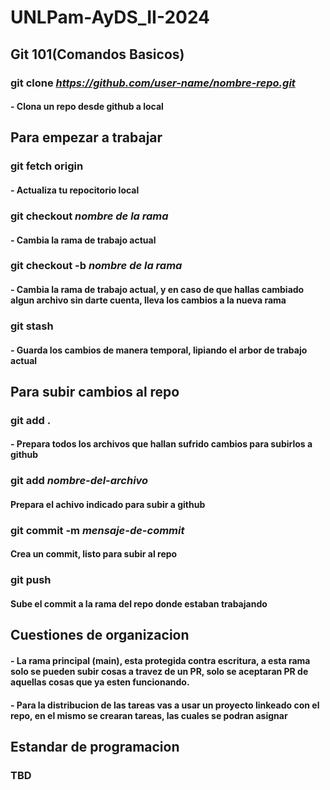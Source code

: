 # UNLPam-AyDS_II-2024


## Git 101(Comandos Basicos)

### **git clone _https://github.com/user-name/nombre-repo.git_**
#### - Clona un repo desde github a local

## Para empezar a trabajar

### **git fetch origin**
#### - Actualiza tu repocitorio local

### **git checkout _nombre de la rama_**
#### - Cambia la rama de trabajo actual

### **git checkout -b _nombre de la rama_**
#### - Cambia la rama de trabajo actual, y en caso de que hallas cambiado algun archivo sin darte cuenta, lleva los cambios a la nueva rama

### **git stash**
#### - Guarda los cambios de manera temporal, lipiando el arbor de trabajo actual

## Para subir cambios al repo

### **git add .**
#### - Prepara todos los archivos que hallan sufrido cambios para subirlos a github

### **git add _nombre-del-archivo_**
#### Prepara el achivo indicado para subir a github

### **git commit -m _mensaje-de-commit_**
#### Crea un commit, listo para subir al repo

### **git push**
#### Sube el commit a la rama del repo donde estaban trabajando

## Cuestiones de organizacion

#### - La rama principal (main), esta protegida contra escritura, a esta rama solo se pueden subir cosas a travez de un PR, solo se aceptaran PR de aquellas cosas que ya esten funcionando.

#### - Para la distribucion de las tareas vas a usar un proyecto linkeado con el repo, en el mismo se crearan tareas, las cuales se podran asignar

## Estandar de programacion
### TBD